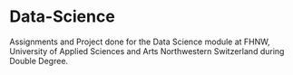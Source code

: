 # Data-Science
Assignments and Project done for the Data Science module at FHNW, University of Applied Sciences and Arts Northwestern Switzerland during Double Degree.
 
